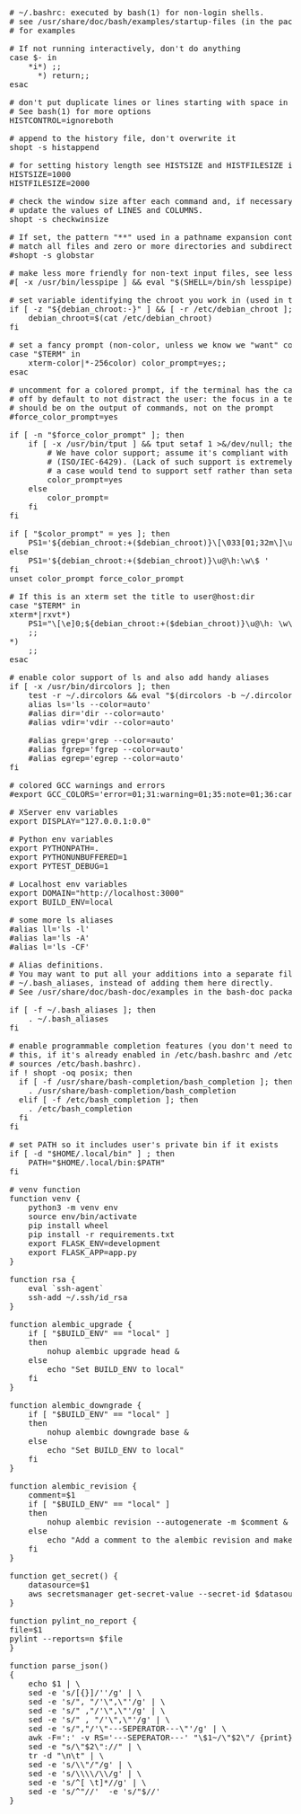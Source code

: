 <pre>
# ~/.bashrc: executed by bash(1) for non-login shells.
# see /usr/share/doc/bash/examples/startup-files (in the package bash-doc)
# for examples

# If not running interactively, don't do anything
case $- in
    *i*) ;;
      *) return;;
esac

# don't put duplicate lines or lines starting with space in the history.
# See bash(1) for more options
HISTCONTROL=ignoreboth

# append to the history file, don't overwrite it
shopt -s histappend

# for setting history length see HISTSIZE and HISTFILESIZE in bash(1)
HISTSIZE=1000
HISTFILESIZE=2000

# check the window size after each command and, if necessary,
# update the values of LINES and COLUMNS.
shopt -s checkwinsize

# If set, the pattern "**" used in a pathname expansion context will
# match all files and zero or more directories and subdirectories.
#shopt -s globstar

# make less more friendly for non-text input files, see lesspipe(1)
#[ -x /usr/bin/lesspipe ] && eval "$(SHELL=/bin/sh lesspipe)"

# set variable identifying the chroot you work in (used in the prompt below)
if [ -z "${debian_chroot:-}" ] && [ -r /etc/debian_chroot ]; then
    debian_chroot=$(cat /etc/debian_chroot)
fi

# set a fancy prompt (non-color, unless we know we "want" color)
case "$TERM" in
    xterm-color|*-256color) color_prompt=yes;;
esac

# uncomment for a colored prompt, if the terminal has the capability; turned
# off by default to not distract the user: the focus in a terminal window
# should be on the output of commands, not on the prompt
#force_color_prompt=yes

if [ -n "$force_color_prompt" ]; then
    if [ -x /usr/bin/tput ] && tput setaf 1 >&/dev/null; then
        # We have color support; assume it's compliant with Ecma-48
        # (ISO/IEC-6429). (Lack of such support is extremely rare, and such
        # a case would tend to support setf rather than setaf.)
        color_prompt=yes
    else
        color_prompt=
    fi
fi

if [ "$color_prompt" = yes ]; then
    PS1='${debian_chroot:+($debian_chroot)}\[\033[01;32m\]\u@\h\[\033[00m\]:\[\033[01;34m\]\w\[\033[00m\]\$ '
else
    PS1='${debian_chroot:+($debian_chroot)}\u@\h:\w\$ '
fi
unset color_prompt force_color_prompt

# If this is an xterm set the title to user@host:dir
case "$TERM" in
xterm*|rxvt*)
    PS1="\[\e]0;${debian_chroot:+($debian_chroot)}\u@\h: \w\a\]$PS1"
    ;;
*)
    ;;
esac

# enable color support of ls and also add handy aliases
if [ -x /usr/bin/dircolors ]; then
    test -r ~/.dircolors && eval "$(dircolors -b ~/.dircolors)" || eval "$(dircolors -b)"
    alias ls='ls --color=auto'
    #alias dir='dir --color=auto'
    #alias vdir='vdir --color=auto'

    #alias grep='grep --color=auto'
    #alias fgrep='fgrep --color=auto'
    #alias egrep='egrep --color=auto'
fi

# colored GCC warnings and errors
#export GCC_COLORS='error=01;31:warning=01;35:note=01;36:caret=01;32:locus=01:quote=01'

# XServer env variables
export DISPLAY="127.0.0.1:0.0"

# Python env variables
export PYTHONPATH=.
export PYTHONUNBUFFERED=1
export PYTEST_DEBUG=1

# Localhost env variables
export DOMAIN="http://localhost:3000"
export BUILD_ENV=local

# some more ls aliases
#alias ll='ls -l'
#alias la='ls -A'
#alias l='ls -CF'

# Alias definitions.
# You may want to put all your additions into a separate file like
# ~/.bash_aliases, instead of adding them here directly.
# See /usr/share/doc/bash-doc/examples in the bash-doc package.

if [ -f ~/.bash_aliases ]; then
    . ~/.bash_aliases
fi

# enable programmable completion features (you don't need to enable
# this, if it's already enabled in /etc/bash.bashrc and /etc/profile
# sources /etc/bash.bashrc).
if ! shopt -oq posix; then
  if [ -f /usr/share/bash-completion/bash_completion ]; then
    . /usr/share/bash-completion/bash_completion
  elif [ -f /etc/bash_completion ]; then
    . /etc/bash_completion
  fi
fi

# set PATH so it includes user's private bin if it exists
if [ -d "$HOME/.local/bin" ] ; then
    PATH="$HOME/.local/bin:$PATH"
fi

# venv function
function venv {
    python3 -m venv env
    source env/bin/activate
    pip install wheel
    pip install -r requirements.txt
    export FLASK_ENV=development
    export FLASK_APP=app.py
}

function rsa {
    eval `ssh-agent`
    ssh-add ~/.ssh/id_rsa
}

function alembic_upgrade {
    if [ "$BUILD_ENV" == "local" ]
    then
        nohup alembic upgrade head &
    else
        echo "Set BUILD_ENV to local"
    fi
}

function alembic_downgrade {
    if [ "$BUILD_ENV" == "local" ]
    then
        nohup alembic downgrade base &
    else
        echo "Set BUILD_ENV to local"
    fi
}

function alembic_revision {
    comment=$1
    if [ "$BUILD_ENV" == "local" ]
    then
        nohup alembic revision --autogenerate -m $comment &
    else
        echo "Add a comment to the alembic revision and make sure models.py is updated"
    fi
}
    
function get_secret() {
    datasource=$1
    aws secretsmanager get-secret-value --secret-id $datasource --region=us-west-2
}

function pylint_no_report {
file=$1
pylint --reports=n $file
}

function parse_json()
{
    echo $1 | \
    sed -e 's/[{}]/''/g' | \
    sed -e 's/", "/'\",\"'/g' | \
    sed -e 's/" ,"/'\",\"'/g' | \
    sed -e 's/" , "/'\",\"'/g' | \
    sed -e 's/","/'\"---SEPERATOR---\"'/g' | \
    awk -F=':' -v RS='---SEPERATOR---' "\$1~/\"$2\"/ {print}" | \
    sed -e "s/\"$2\"://" | \
    tr -d "\n\t" | \
    sed -e 's/\\"/"/g' | \
    sed -e 's/\\\\/\\/g' | \
    sed -e 's/^[ \t]*//g' | \
    sed -e 's/^"//'  -e 's/"$//'
}
</pre>
